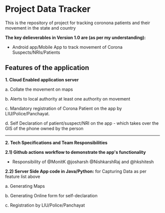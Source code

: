 # Project Data Tracker

This is the repository of project for tracking coronona patients and their movement in the state and country

**The key delieverables in Version 1.0 are (as per my understanding):**

* Android app/Mobile App to track movement of Corona Suspects/NRIs/Patients

## Features of the application

**1. Cloud Enabled application server**

  a. Collate the movement on maps
  
  b. Alerts to local authority at least one authority on movement
  
  c. Mandatory registration of Corona Patient on the app by LIU/Police/Panchayat.
  
  d. Self Declaration of patient/suspect/NRI on the app - which takes over the GIS of the phone owned by the person

<hr>

**2. Tech Specifications and Team Responsibilities**

**2.1) Github actions workflow to demonstrate the app's functionality**

* Responsibility of @MonitK @josharsh @NishkarshRaj and @hkshitesh
				
**2.2) Server Side App code in Java/Python:** for Capturing Data as per feature list above

a. Generating Maps

b. Generating Online form for self-declaration

c. Registration by LIU/Police/Panchayat
